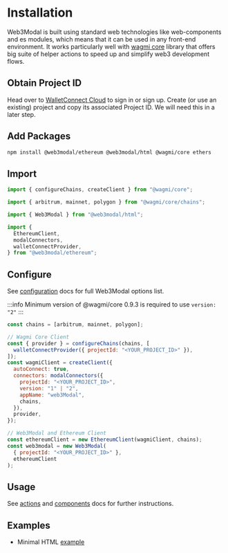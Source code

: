 # Installation

Web3Modal is built using standard web technologies like web-components and es modules, which means that it can be used in any front-end environment. It works particularly well with [wagmi core](https://wagmi.sh/) library that offers big suite of helper actions to speed up and simplify web3 development flows.

## Obtain Project ID

Head over to [WalletConnect Cloud](https://cloud.walletconnect.com/) to sign in or sign up. Create (or use an existing) project and copy its associated Project ID. We will need this in a later step.

## Add Packages

```bash npm2yarn
npm install @web3modal/ethereum @web3modal/html @wagmi/core ethers
```

## Import

```js
import { configureChains, createClient } from "@wagmi/core";

import { arbitrum, mainnet, polygon } from "@wagmi/core/chains";

import { Web3Modal } from "@web3modal/html";

import {
  EthereumClient,
  modalConnectors,
  walletConnectProvider,
} from "@web3modal/ethereum";
```

## Configure

See [configuration](../configuration.md) docs for full Web3Modal options list.

:::info
Minimum version of @wagmi/core 0.9.3 is required to use `version: "2"`
:::

```js
const chains = [arbitrum, mainnet, polygon];

// Wagmi Core Client
const { provider } = configureChains(chains, [
  walletConnectProvider({ projectId: "<YOUR_PROJECT_ID>" }),
]);
const wagmiClient = createClient({
  autoConnect: true,
  connectors: modalConnectors({
    projectId: "<YOUR_PROJECT_ID>",
    version: "1" | "2",
    appName: "web3Modal",
    chains,
  }),
  provider,
});

// Web3Modal and Ethereum Client
const ethereumClient = new EthereumClient(wagmiClient, chains);
const web3modal = new Web3Modal(
  { projectId: "<YOUR_PROJECT_ID>" },
  ethereumClient
);
```

## Usage

See [actions](./actions.md) and [components](components.md) docs for further instructions.

## Examples

- Minimal HTML [example](https://github.com/WalletConnect/web3modal/tree/V2/examples/html)
